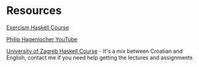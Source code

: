 # Resources
[Exercism Haskell Course](https://exercism.io/my/tracks/haskell)

[Philip Hagenlocher YouTube](https://www.youtube.com/channel/UC3xdLFFsqG701QAyGJIPT1g)

[University of Zagreb Haskell Course](https://www.fer.unizg.hr/predmet/puh/materijali) - It's a mix between Croatian and English, contact me if you need help getting the lectures and assignments
